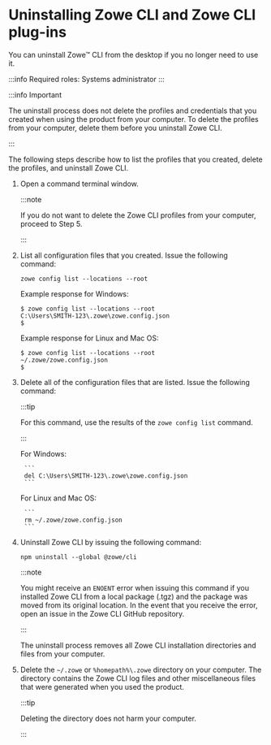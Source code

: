 # Uninstalling Zowe CLI and Zowe CLI plug-ins

You can uninstall Zowe&trade; CLI from the desktop if you no longer need to use it.

:::info Required roles: Systems administrator
:::

:::info Important

The uninstall process does not delete the profiles and credentials that you created when using the product from your computer. To delete the profiles from your computer, delete them before you uninstall Zowe CLI.

:::

The following steps describe how to list the profiles that you created, delete the profiles, and uninstall Zowe CLI.

1. Open a command terminal window.

    :::note
    
    If you do not want to delete the Zowe CLI profiles from your computer, proceed to Step 5.

    :::

2. List all configuration files that you created. Issue the following command:

    ```
    zowe config list --locations --root
    ```
    Example response for Windows:

    ```
    $ zowe config list --locations --root
    C:\Users\SMITH-123\.zowe\zowe.config.json
    $
    ```

    Example response for Linux and Mac OS:

    ```
    $ zowe config list --locations --root
    ~/.zowe/zowe.config.json
    $
    ```

    

3. Delete all of the configuration files that are listed. Issue the following command:

    :::tip
    
    For this command, use the results of the `zowe config list` command.

    :::

    For Windows:

        ```
        del C:\Users\SMITH-123\.zowe\zowe.config.json
        ```
    For Linux and Mac OS:

        ```
        rm ~/.zowe/zowe.config.json
        ```

4. Uninstall Zowe CLI by issuing the following command:

    ```
    npm uninstall --global @zowe/cli
    ```

    :::note 

    You might receive an `ENOENT` error when issuing this command if you installed Zowe CLI from a local package (.tgz) and the package was moved from its original location. In the event that you receive the error, open an issue in the Zowe CLI GitHub repository.

    :::

    The uninstall process removes all Zowe CLI installation directories and files from your computer.

5. Delete the `~/.zowe`  or `%homepath%\.zowe` directory on your computer. The directory contains the Zowe CLI log files and other miscellaneous files that were generated when you used the product.

    :::tip
    
    Deleting the directory does not harm your computer.

    :::
